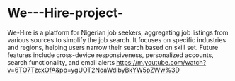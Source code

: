 # We---Hire-project-
We-Hire is a platform for Nigerian job seekers, aggregating job listings from various sources to simplify the job search. It focuses on specific industries and regions, helping users narrow their search based on skill set. Future features include cross-device responsiveness, personalized accounts, search functionality, and email alerts
https://m.youtube.com/watch?v=6TO7TzcxOfA&pp=ygUOT2NoaWdibyBkYW5pZWw%3D
